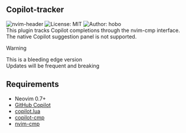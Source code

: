 [comment]: <> (File: README.md)
[comment]: <> (Author: hobo)
[comment]: <> (License: MIT)
[comment]: <> (Description: Readme)
[comment]: <> (Version: 0.0.1)
[comment]: <> (Created: 2025-17-03)
[comment]: <> (Repo: git@github.com:LetsRipp/copilot-tracker.nvim.git)

## Copilot-tracker
![nvim-header](https://img.shields.io/badge/nvim--header-v0.1.0-blue.svg)
![License: MIT](https://img.shields.io/badge/License-MIT-yellow.svg)
![Author: hobo](https://img.shields.io/badge/Author-hobo-green.svg)<BR>
This plugin tracks Copilot completions through the nvim-cmp interface. <BR>
The native Copilot suggestion panel is not supported.

> [!WARNING]
> This is a bleeding edge version<BR>
> Updates will be frequent and breaking

## Requirements

- Neovim 0.7+
- [GitHub Copilot](https://github.com/github/copilot.vim)
- [copilot.lua](https://github.com/zbirenbaum/copilot.lua)
- [copilot-cmp](https://github.com/zbirenbaum/copilot-cmp)
- [nvim-cmp](https://github.com/hrsh7th/nvim-cmp)


